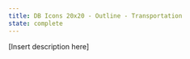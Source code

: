 ```yaml
---
title: DB Icons 20x20 - Outline - Transportation
state: complete
---
```


[Insert description here]
